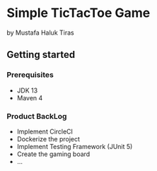 # Simple TicTacToe Game #
by Mustafa Haluk Tiras

## Getting started ##
### Prerequisites ###
* JDK 13
* Maven 4

### Product BackLog ###
* Implement CircleCI
* Dockerize the project
* Implement Testing Framework (JUnit 5)
* Create the gaming board
* ...


